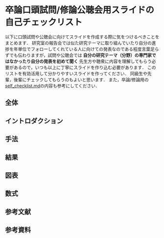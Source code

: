 # 卒論口頭試問/修論公聴会用スライドの自己チェックリスト

以下に口頭試問や公聴会に向けてスライドを作成する際に気をつけるべきことをまとめます．
研究室の報告会では似た研究テーマに取り組んでいたり自分の進捗を年単位でフォローしてくれている人に向けての発表なのである程度言葉足らずでも伝わりますが，試問や公聴会では **自分の研究テーマ（分野）の専門家ではなかったり自分の発表を初めて聞く** 先生方や聴衆に内容を理解してもらう必要があるので，いつも以上に丁寧にスライドを作り込む必要があります．
このリストを有効活用して分かりやすいスライドを作ってください．
同級生や先輩，後輩にチェックしてもらうのもよいと思います．
また，卒論/修論用の[self_checklist.md](https://github.com/ryo-ARAKI/thesis_template_ou_es/blob/master/self_checklist.md)の内容も参考にしてください．

## 全体

## イントロダクション

## 手法

## 結果

## 図表

## 数式

## 参考文献

## 参考資料
